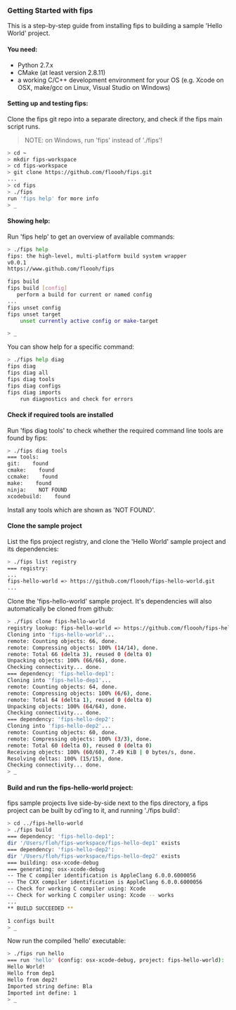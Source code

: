 ### Getting Started with fips

This is a step-by-step guide from installing fips to building a
sample 'Hello World' project.

#### You need:

* Python 2.7.x
* CMake (at least version 2.8.11)
* a working C/C++ development environment for your OS (e.g. Xcode on OSX,
make/gcc on Linux, Visual Studio on Windows)

#### Setting up and testing fips:

Clone the fips git repo into a separate directory, and check if the 
fips main script runs.

>NOTE: on Windows, run 'fips' instead of './fips'! 

```bash
> cd ~
> mkdir fips-workspace
> cd fips-workspace
> git clone https://github.com/floooh/fips.git
...
> cd fips
> ./fips
run 'fips help' for more info
> _
```

#### Showing help:

Run 'fips help' to get an overview of available commands:

```bash
> ./fips help
fips: the high-level, multi-platform build system wrapper
v0.0.1
https://www.github.com/floooh/fips

fips build
fips build [config]
   perform a build for current or named config
...
fips unset config
fips unset target
    unset currently active config or make-target

> _
```

You can show help for a specific command:

```bash
> ./fips help diag
fips diag
fips diag all
fips diag tools
fips diag configs
fips diag imports
    run diagnostics and check for errors
```

#### Check if required tools are installed

Run 'fips diag tools' to check whether the required command line
tools are found by fips:

```bash
> ./fips diag tools
=== tools:
git:    found
cmake:    found
ccmake:    found
make:    found
ninja:    NOT FOUND
xcodebuild:    found
```

Install any tools which are shown as 'NOT FOUND'.

#### Clone the sample project

List the fips project registry, and clone the 'Hello World' sample
project and its dependencies:

```bash
> ./fips list registry
=== registry:
...
fips-hello-world => https://github.com/floooh/fips-hello-world.git
...
```

Clone the 'fips-hello-world' sample project. It's dependencies will also
automatically be cloned from github:

```bash
> ./fips clone fips-hello-world
registry lookup: fips-hello-world => https://github.com/floooh/fips-hello-world.git
Cloning into 'fips-hello-world'...
remote: Counting objects: 66, done.
remote: Compressing objects: 100% (14/14), done.
remote: Total 66 (delta 3), reused 0 (delta 0)
Unpacking objects: 100% (66/66), done.
Checking connectivity... done.
=== dependency: 'fips-hello-dep1':
Cloning into 'fips-hello-dep1'...
remote: Counting objects: 64, done.
remote: Compressing objects: 100% (6/6), done.
remote: Total 64 (delta 1), reused 0 (delta 0)
Unpacking objects: 100% (64/64), done.
Checking connectivity... done.
=== dependency: 'fips-hello-dep2':
Cloning into 'fips-hello-dep2'...
remote: Counting objects: 60, done.
remote: Compressing objects: 100% (3/3), done.
remote: Total 60 (delta 0), reused 0 (delta 0)
Receiving objects: 100% (60/60), 7.49 KiB | 0 bytes/s, done.
Resolving deltas: 100% (15/15), done.
Checking connectivity... done.
> _
```

#### Build and run the fips-hello-world project:

fips sample projects live side-by-side next to the fips directory,
a fips project can be built by cd'ing to it, and running './fips build':

```bash
> cd ../fips-hello-world
> ./fips build
=== dependency: 'fips-hello-dep1':
dir '/Users/floh/fips-workspace/fips-hello-dep1' exists
=== dependency: 'fips-hello-dep2':
dir '/Users/floh/fips-workspace/fips-hello-dep2' exists
=== building: osx-xcode-debug
=== generating: osx-xcode-debug
-- The C compiler identification is AppleClang 6.0.0.6000056
-- The CXX compiler identification is AppleClang 6.0.0.6000056
-- Check for working C compiler using: Xcode
-- Check for working C compiler using: Xcode -- works
...
** BUILD SUCCEEDED **

1 configs built
> _
```

Now run the compiled 'hello' executable:

```bash
> ./fips run hello
=== run 'hello' (config: osx-xcode-debug, project: fips-hello-world):
Hello World!
Hello from dep1
Hello from dep2!
Imported string define: Bla
Imported int define: 1
> _
```


